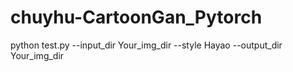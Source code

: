 # chuyhu-CartoonGan_Pytorch

python test.py --input_dir Your_img_dir --style Hayao --output_dir Your_img_dir